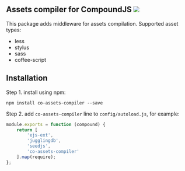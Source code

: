 ## Assets compiler for CompoundJS [<img src="https://secure.travis-ci.org/compoundjs/assets-compiler.png" />](http://travis-ci.org/#!/compoundjs/assets-compiler)

This package adds middleware for assets compilation. Supported asset types:

- less
- stylus
- sass
- coffee-script

## Installation

Step 1. install using npm:

    npm install co-assets-compiler --save

Step 2. add `co-assets-compiler` line to `config/autoload.js`, for example:

```javascript
module.exports = function (compound) {
    return [
        'ejs-ext',
        'jugglingdb',
        'seedjs',
        'co-assets-compiler'
    ].map(require);
};
```
